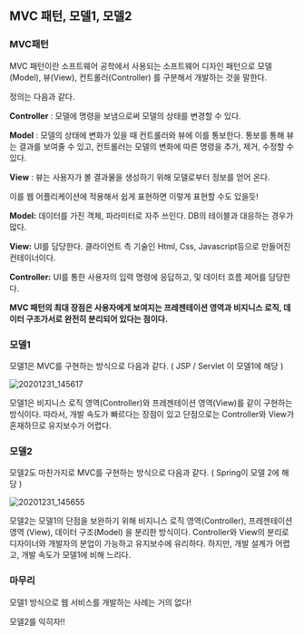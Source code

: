 ## MVC 패턴, 모델1, 모델2

### MVC패턴

MVC 패턴이란 소프트웨어 공학에서 사용되는 소프트웨어 디자인 패턴으로 모델(Model), 뷰(View), 컨트롤러(Controller) 를 구분해서 개발하는 것을 말한다.

정의는 다음과 같다.

**Controller** : 모델에 명령을 보냄으로써 모델의 상태를 변경할 수 있다.

**Model** : 모델의 상태에 변화가 있을 때 컨트롤러와 뷰에 이를 통보한다. 통보를 통해 뷰는 결과를 보여줄 수 있고, 컨트롤러는 모델의 변화에 따른 명령을 추가, 제거, 수정할 수 있다.

**View** : 뷰는 사용자가 볼 결과물을 생성하기 위해 모델로부터 정보를 얻어 온다.



이를 웹 어플리케이션에 적용해서 쉽게 표현하면 이렇게 표현할 수도 있을듯!

**Model:** 데이터를 가진 객체, 파라미터로 자주 쓰인다. DB의 테이블과 대응하는 경우가 많다.

**View:** UI를 담당한다. 클라이언트 측 기술인 Html, Css, Javascript등으로 만들어진 컨테이너이다.

**Controller:** UI를 통한 사용자의 입력 명령에 응답하고, 및 데이터 흐름 제어를 담당한다.



**MVC 패턴의 최대 장점은 사용자에게 보여지는 프레젠테이션 영역과 비지니스 로직, 데이터 구조가서로 완전히 분리되어 있다는 점이다.**



### 모델1

모델1은 MVC를 구현하는 방식으로 다음과 같다. ( JSP / Servlet 이 모델1에 해당 )

![20201231_145617](https://user-images.githubusercontent.com/59816811/103732369-8f6bfe80-502a-11eb-81bf-b228d76bdc5e.png)

모델1은 비지니스 로직 영역(Controller)와 프레젠테이션 영역(View)를 같이 구현하는 방식이다. 따라서, 개발 속도가 빠르다는 장점이 있고 단점으로는 Controller와 View가 혼재하므로 유지보수가 어렵다.



### 모델2

모델2도 마찬가지로 MVC를 구현하는 방식으로 다음과 같다. ( Spring이 모델 2에 해당 )

![20201231_145655](https://user-images.githubusercontent.com/59816811/103732396-998dfd00-502a-11eb-910c-9fd85299d7a5.png)

모델2는 모델1의 단점을 보완하기 위해 비지니스 로직 영역(Controller), 프레젠테이션 영역 (View), 데이터 구조(Model) 을 분리한 방식이다. Controller와 View의 분리로 디자이너와 개발자의 분업이 가능하고 유지보수에 유리하다. 하지만, 개발 설계가 어렵고, 개발 속도가 모델1에 비해 느리다.



### 마무리

모델1 방식으로 웹 서비스를 개발하는 사례는 거의 없다!

모델2를 익히자!!
